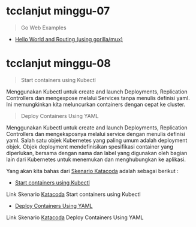 # tcclanjut minggu-07

> Go Web Examples
* [ Hello World and Routing (using gorilla/mux)](gowebexamples/README.md)

# tcclanjut minggu-08
> Start containers using Kubectl

Menggunakan Kubectl untuk create and launch Deployments, Replication Controllers dan mengexpose melalui Services tanpa menulis definisi yaml. Ini memungkinkan kita meluncurkan containers dengan cepat ke cluster.

> Deploy Containers Using YAML

Menggunakan Kubectl untuk create and launch Deployments, Replication Controllers dan mengeksposnya melalui service dengan menulis definisi yaml.
Salah satu objek Kubernetes yang paling umum adalah deployment objek. Objek deployment mendefinisikan spesifikasi container yang diperlukan, bersama dengan nama dan label yang digunakan oleh bagian lain dari Kubernetes untuk menemukan dan menghubungkan ke aplikasi.


Yang akan kita bahas dari [Skenario Katacoda](https://www.katacoda.com/) adalah sebagai berikut :

 * [Start containers using Kubectl](Start_containers_using_Kubectl.md) 

 Link Skenario  [Katacoda](https://www.katacoda.com/courses/kubernetes/kubectl-run-containers) Start containers using Kubectl
  * [ Deploy Containers Using YAML](Deploy_Containers_Using_YAML.md) 

  Link Skenario [Katacoda](https://www.katacoda.com/courses/kubernetes/creating-kubernetes-yaml-definitions) Deploy Containers Using YAML